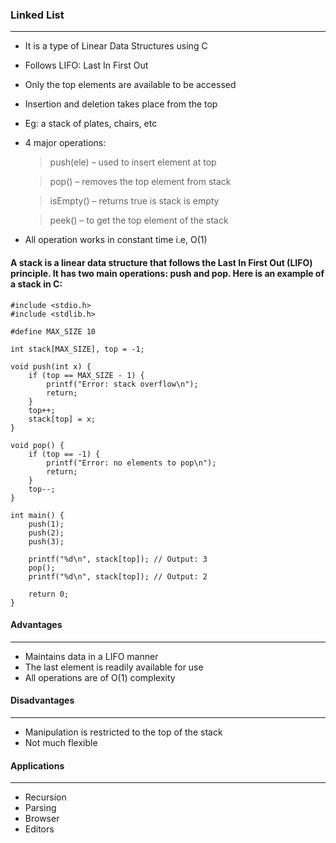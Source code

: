 ### Linked List
---
- It is a type of Linear Data Structures using C
- Follows LIFO: Last In First Out
- Only the top elements are available to be accessed
- Insertion and deletion takes place from the top
- Eg: a stack of plates, chairs, etc
- 4 major operations:
  > push(ele) – used to insert element at top
  
  > pop() – removes the top element from stack

  > isEmpty() – returns true is stack is empty

  > peek() – to get the top element of the stack
- All operation works in constant time i.e, O(1)


####  A stack is a linear data structure that follows the Last In First Out (LIFO) principle. It has two main operations: push and pop. Here is an example of a stack in C:
```
#include <stdio.h>
#include <stdlib.h>

#define MAX_SIZE 10

int stack[MAX_SIZE], top = -1;

void push(int x) {
    if (top == MAX_SIZE - 1) {
        printf("Error: stack overflow\n");
        return;
    }
    top++;
    stack[top] = x;
}

void pop() {
    if (top == -1) {
        printf("Error: no elements to pop\n");
        return;
    }
    top--;
}

int main() {
    push(1);
    push(2);
    push(3);

    printf("%d\n", stack[top]); // Output: 3
    pop();
    printf("%d\n", stack[top]); // Output: 2

    return 0;
}

```

#### Advantages
---
- Maintains data in a LIFO manner
- The last element is readily available for use
- All operations are of O(1) complexity
  
#### Disadvantages
---
- Manipulation is restricted to the top of the stack
- Not much flexible

#### Applications
---
- Recursion
- Parsing
- Browser
- Editors
